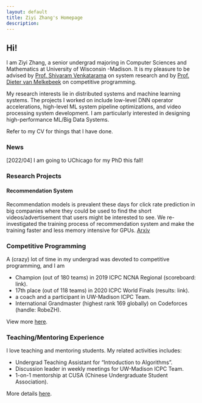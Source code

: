 ```yaml
---
layout: default
title: Ziyi Zhang's Homepage
description: 
---
```


## Hi!

I am Ziyi Zhang, a senior undergrad majoring in Computer Sciences and Mathematics at University of Wisconsin -Madison. It is my pleasure to be advised by [Prof. Shivaram Venkatarama](https://shivaram.org/) on system research and by [Prof. Dieter van Melkebeek](https://pages.cs.wisc.edu/~dieter/) on competitive programming.

My research interests lie in distributed systems and machine learning systems. The projects I worked on include low-level DNN operator accelerations, high-level ML system pipeline optimizations, and video processing system development. I am particularly interested in designing high-performance ML/Big Data Systems. 

Refer to my CV for things that I have done.

### News

\[2022/04\] I am going to UChicago for my PhD this fall!

### Research Projects

#### Recommendation System
Recommendation models is prevalent these days for click rate prediction in big companies where they could be used to find the short videos/advertisement that users might be interested to see. We re-investigated the training process of recommendation system and make the training faster and less memory intensive for GPUs. [Arxiv](https://arxiv.org/abs/2202.12429) 

### Competitive Programming

A (crazy) lot of time in my undergrad was devoted to competitive programming, and I am
- Champion (out of 180 teams) in 2019 ICPC NCNA Regional (scoreboard: link).
- 17th place (out of 118 teams) in 2020 ICPC World Finals (results: link).
- a coach and a participant in UW-Madison ICPC Team.
- International Grandmaster (highest rank 169 globally) on Codeforces (handle: RobeZH).

View more [here](./cp.html).

### Teaching/Mentoring Experience

I love teaching and mentoring students. My related activities includes:
- Undergrad Teaching Assistant for “Introduction to Algorithms”.
- Discussion leader in weekly meetings for UW-Madison ICPC Team.
- 1-on-1 mentorship at CUSA (Chinese Undergraduate Student Association).

More details [here](./teaching.html).
